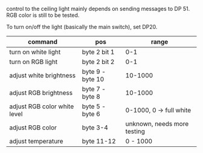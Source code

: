 control to the ceiling light mainly depends on sending messages to DP 51. 
RGB color is still to be tested. 

To turn on/off the light (basically the main switch), set DP20. 

|command | pos | range |
|---|---|------|
| turn on white light| byte 2 bit 1 | 0-1|
| turn on RGB light | byte 2 bit 2 | 0-1 |
| adjust white brightness | byte 9 - byte 10 | 10-1000|
| adjust RGB brightness | byte 7 - byte 8 | 10-1000|
| adjust RGB color white level | byte 5 - byte 6 | 0-1000, 0 -> full white|
| adjust RGB color | byte 3-4 | unknown, needs more testing |
| adjust temperature | byte 11-12 | 0 - 1000|